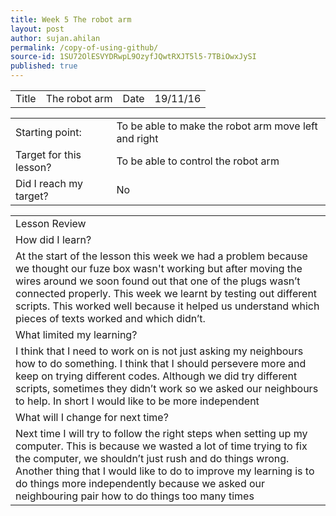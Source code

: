 ```yaml
---
title: Week 5 The robot arm
layout: post
author: sujan.ahilan
permalink: /copy-of-using-github/
source-id: 1SU72OlESVYDRwpL9OzyfJQwtRXJT5l5-7TBiOwxJySI
published: true
---
```

<table>
  <tr>
    <td>Title</td>
    <td>The robot arm</td>
    <td>Date</td>
    <td>19/11/16</td>
  </tr>
</table>


<table>
  <tr>
    <td>Starting point:</td>
    <td>To be able to make the robot arm move left and right</td>
  </tr>
  <tr>
    <td>Target for this lesson?</td>
    <td>To be able to control the robot arm </td>
  </tr>
  <tr>
    <td>Did I reach my target? 
</td>
    <td>No</td>
  </tr>
</table>


<table>
  <tr>
    <td>Lesson Review</td>
  </tr>
  <tr>
    <td>How did I learn?</td>
  </tr>
  <tr>
    <td>At the start of the lesson this week we had a problem because we thought our fuze box wasn't  working but after moving the wires around we soon found out that one of the plugs wasn’t connected properly. This week we learnt by testing out different scripts. This worked well because it helped us understand which pieces of texts worked and which didn’t.</td>
  </tr>
  <tr>
    <td>What limited my learning?</td>
  </tr>
  <tr>
    <td>I think that I need to work on is not just asking my neighbours how to do something. I think that I should persevere more and keep on trying different codes. Although we did try different scripts, sometimes they didn’t work so we asked our neighbours to help. In short I would like to be more independent</td>
  </tr>
  <tr>
    <td>What will I change for next time?</td>
  </tr>
  <tr>
    <td>Next time I will try to follow the right steps when setting up my computer. This is because we wasted a lot of time trying to fix the computer, we shouldn’t just rush and do things wrong. Another thing that I would like to  do to improve my learning is to do things more independently because we asked our neighbouring pair  how to do things too many times</td>
  </tr>
</table>


